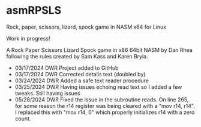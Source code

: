 # asmRPSLS

Rock, paper, scissors, lizard, spock game in NASM x64 for Linux

Work in progress!

A Rock Paper Scissors Lizard Spock game in x86 64bit NASM by Dan Rhea
following the rules created by Sam Kass and Karen Bryla.

- 03/17/2024 DWR Project added to GitHub
- 03/17/2024 DWR Corrected details text (doubled by)
- 03/24/2024 DWR Added a safe text reader procedure
- 03/25/2024 DWR Having issues echoing read text so I added a few tweaks. Still having issues
- 05/28/2024 DWR Fixed the issue in the subroutine reads. On line 265, for some reason the r14 register
was being cleared with a "mov r14, r14". I replaced this with "mov r14, 0" which properly initializes r14 
with a zero count.
